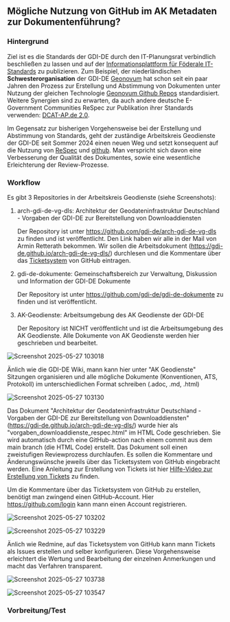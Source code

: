 ## Mögliche Nutzung von GitHub im AK Metadaten zur Dokumentenführung?

### Hintergrund

Ziel ist es die Standards der GDI-DE durch den IT-Planungsrat verbindlich beschließen zu lassen und auf der [Informationsplattform für Föderale IT-Standards](https://docs.fitko.de/fit-standards/) zu publizieren. 
Zum Beispiel, der niederländischen **Schwesterorganisation** der GDI-DE [Geonovum](https://www.geonovum.nl/) hat schon seit ein paar Jahren den Prozess zur Erstellung und Abstimmung von Dokumenten unter Nutzung der gleichen Technologie [Geonovum Github Repos](https://github.com/geonovum) standardisiert.
Weitere Synergien sind zu erwarten, da auch andere deutsche E-Government Communities ReSpec zur Publikation ihrer Standards verwenden:
[DCAT-AP.de 2.0](https://www.dcat-ap.de/def/dcatde/2.0/spec/).

Im Gegensatz zur bisherigen Vorgehensweise bei der Erstellung und Abstimmung von Standards, geht der zuständige Arbeitskreis Geodienste der GDI-DE seit Sommer 2024 einen neuen Weg und setzt konsequent auf die Nutzung von [ReSpec](https://respec.org/docs/) und [github](https://github.com/). 
Man verspricht sich davon eine Verbesserung der Qualität des Dokumentes, sowie eine wesentliche Erleichterung der Review-Prozesse.


### Workflow
Es gibt 3 Repositories in der Arbeitskreis Geodienste (siehe Screenshots):
1. arch-gdi-de-vg-dls: Architektur der Geodateninfrastruktur Deutschland - Vorgaben der GDI-DE zur Bereitstellung von Downloaddiensten

   Der Repository ist unter https://github.com/gdi-de/arch-gdi-de-vg-dls zu finden und ist veröffentlicht.
   Den Link haben wir alle in der Mail von Armin Retterath bekommen. Wir sollen die Arbeitsdokument (https://gdi-de.github.io/arch-gdi-de-vg-dls/) durchlesen und die Kommentare über das [Ticketsystem](https://github.com/gdi-de/arch-gdi-de-vg-dls/issues) von GitHub eintragen.

2. gdi-de-dokumente: Gemeinschaftsbereich zur Verwaltung, Diskussion und Information der GDI-DE Dokumente

   Der Repository ist unter https://github.com/gdi-de/gdi-de-dokumente zu finden und ist veröffentlicht.

3. AK-Geodienste: Arbeitsumgebung des AK Geodienste der GDI-DE

   Der Repository ist NICHT veröffentlicht und ist die Arbeitsumgebung des AK Geodienste.
   Alle Dokumente von AK Geodienste werden hier geschrieben und bearbeitet.

![Screenshot 2025-05-27 103018](https://github.com/user-attachments/assets/17fd9fad-7a83-402f-92eb-9e2d855a2fc6)



Änlich wie die GDI-DE Wiki, mann kann hier unter "AK Geodienste" Sitzungen organisieren und alle mögliche Dokumente (Konventionen, ATS, Protokoll) im unterschiedlichen Format schreiben (.adoc, .md, .html)

![Screenshot 2025-05-27 103130](https://github.com/user-attachments/assets/faf200ca-4ba8-40da-bc7b-acbda8d4469d)



Das Dokument "Architektur der Geodateninfrastruktur Deutschland - Vorgaben der GDI-DE zur Bereitstellung von Downloaddiensten" (https://gdi-de.github.io/arch-gdi-de-vg-dls/) wurde hier als "vorgaben_downloaddienste_respec.html" im HTML Code geschrieben. Sie wird automatisch durch eine GitHub-action nach einem commit aus dem main branch (die HTML Code) erstellt.
Das Dokument soll einen zweistufigen Reviewprozess durchlaufen. Es sollen die Kommentare und Änderungswünsche jeweils über das Ticketsystem von GitHub eingebracht werden. Eine Anleitung zur Erstellung von Tickets ist hier [Hilfe-Video zur Erstellung von Tickets](https://gdi-de.github.io/arch-gdi-de-vg-dls/media/create_ticket.mp4) zu finden.

Um die Kommentare über das Ticketsystem von GitHub zu erstellen, benötigt man zwingend einen GitHub-Account.
Hier https://github.com/login kann mann einen Account registrieren.

![Screenshot 2025-05-27 103202](https://github.com/user-attachments/assets/9144e6e8-f08a-426f-9020-46ea5836fc10)

![Screenshot 2025-05-27 103229](https://github.com/user-attachments/assets/ae726865-7df5-4073-9d66-a3e20803e639)



Änlich wie Redmine, auf das Ticketsystem von GitHub kann mann Tickets als Issues erstellen und selber konfigurieren.
Diese Vorgehensweise erleichtert die Wertung und Bearbeitung der einzelnen Anmerkungen und macht das Verfahren transparent.

![Screenshot 2025-05-27 103738](https://github.com/user-attachments/assets/076e7760-418b-42d2-927c-174e123cf02d)

![Screenshot 2025-05-27 103547](https://github.com/user-attachments/assets/6053b528-d222-4200-ba56-c6595f56f710)


### Vorbreitung/Test









